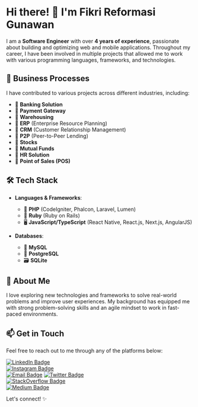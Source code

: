 # Hi there! 👋 I'm Fikri Reformasi Gunawan

I am a **Software Engineer** with over **4 years of experience**, passionate about building and optimizing web and mobile applications. Throughout my career, I have been involved in multiple projects that allowed me to work with various programming languages, frameworks, and technologies.

## 🏢 Business Processes

I have contributed to various projects across different industries, including:

- 🏢 **Banking Solution**
- 🏢 **Payment Gateway**
- 🏢 **Warehousing**
- 🏢 **ERP** (Enterprise Resource Planning)
- 🏢 **CRM** (Customer Relationship Management)
- 🏢 **P2P** (Peer-to-Peer Lending)
- 🏢 **Stocks**
- 🏢 **Mutual Funds**
- 🏢 **HR Solution**
- 🏢 **Point of Sales (POS)**

## 🛠️ Tech Stack

- **Languages & Frameworks**:
  - 🐘 **PHP** (CodeIgniter, Phalcon, Laravel, Lumen)
  - 💎 **Ruby** (Ruby on Rails)
  - 🖥️ **JavaScript/TypeScript** (React Native, React.js, Next.js, AngularJS)

- **Databases**:
  - 💾 **MySQL**
  - 🐘 **PostgreSQL**
  - 🗃️ **SQLite**

## 🌱 About Me

I love exploring new technologies and frameworks to solve real-world problems and improve user experiences. My background has equipped me with strong problem-solving skills and an agile mindset to work in fast-paced environments.

## 📫 Get in Touch

Feel free to reach out to me through any of the platforms below:

[![LinkedIn Badge](https://img.shields.io/badge/-LinkedIn-blue?style=flat-square&logo=Linkedin&logoColor=white&link=https://www.linkedin.com/in/fikri-reformasi-gunawan-364842193/)](https://www.linkedin.com/in/fikri-reformasi-gunawan-364842193/)  
[![Instagram Badge](https://img.shields.io/badge/-Instagram-E4405F?style=flat-square&logo=Instagram&logoColor=white&link=https://www.instagram.com/reformasi.js/)](https://www.instagram.com/reformasi.js/)  
[![Email Badge](https://img.shields.io/badge/Email-D14836?style=flat-square&logo=Gmail&logoColor=white&link=mailto:fikrireformasig@gmail.com)](mailto:fikrireformasig@gmail.com)
[![Twitter Badge](https://img.shields.io/badge/-Twitter-1DA1F2?style=flat-square&logo=Twitter&logoColor=white&link=https://twitter.com/holysix7)](https://twitter.com/holysix7)  
[![StackOverflow Badge](https://img.shields.io/badge/-StackOverflow-F58025?style=flat-square&logo=StackOverflow&logoColor=white&link=https://stackoverflow.com/users/14899052/holysix)](https://stackoverflow.com/users/14899052/holysix)  
[![Medium Badge](https://img.shields.io/badge/-Medium-black?style=flat-square&logo=Medium&logoColor=white&link=https://medium.com/@fikrireformasig)](https://medium.com/@fikrireformasig)


Let's connect! ✨
